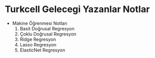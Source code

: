 # Turkcell Gelecegi Yazanlar Notlar
- Makine Öğrenmesi Notları
  1) Basit Doğrusal Regresyon
  2) Çoklu Doğrusal Regresyon
  3) Ridge Regresyon
  4) Lasso Regresyon
  5) ElasticNet Regresyon

